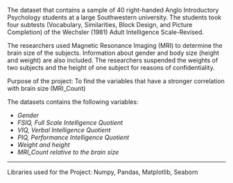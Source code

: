 <p> The dataset that contains a sample of 40 right-handed Anglo Introductory Psychology students at a large Southwestern university.
The students took four subtests (Vocabulary, Similarities, Block Design, and Picture Completion) of the Wechsler (1981) Adult
Intelligence Scale-Revised.
<p> The researchers used Magnetic Resonance Imaging (MRI) to determine the brain size of the subjects. Information about gender and
body size (height and weight) are also included. The researchers suspended the weights of two subjects and the height of one subject
for reasons of confidentiality.

<p> Purpose of the project: To find the variables that have a stronger correlation with brain size (MRI_Count)

The datasets contains the following variables:
- <i> Gender </i>
- <i> FSIQ, Full Scale Intelligence Quotient </i>
- <i> VIQ, Verbal Intelligence Quotient </i>
- <i> PIQ, Performance Intelligence Quotient </i>
- <i> Weight and height </i>
- <i> MRI_Count relative to the brain size </i>

---

Libraries used for the Project: Numpy, Pandas, Matplotlib, Seaborn

